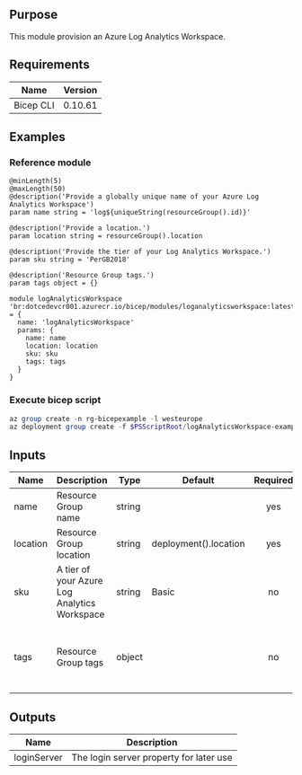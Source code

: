 ## Purpose

This module provision an Azure Log Analytics Workspace.

## Requirements

| Name      | Version |
| --------- | ------- |
| Bicep CLI | 0.10.61 |

## Examples

### Reference module

```bicep
@minLength(5)
@maxLength(50)
@description('Provide a globally unique name of your Azure Log Analytics Workspace')
param name string = 'log${uniqueString(resourceGroup().id)}'

@description('Provide a location.')
param location string = resourceGroup().location

@description('Provide the tier of your Log Analytics Workspace.')
param sku string = 'PerGB2018'

@description('Resource Group tags.')
param tags object = {}

module logAnalyticsWorkspace 'br:dotcedevcr001.azurecr.io/bicep/modules/loganalyticsworkspace:latest' = {
  name: 'logAnalyticsWorkspace'
  params: {
    name: name
    location: location
    sku: sku
    tags: tags
  }
}
```

### Execute bicep script

```powershell
az group create -n rg-bicepexample -l westeurope
az deployment group create -f $PSScriptRoot/logAnalyticsWorkspace-example.bicep -g rg-bicepexample
```

## Inputs

| Name     | Description                                  | Type   | Default               | Required | Size | Allowed values                                                                          |
| -------- | -------------------------------------------- | ------ | --------------------- | :------: | ---- | --------------------------------------------------------------------------------------- |
| name     | Resource Group name                          | string |                       |   yes    |      |                                                                                         |
| location | Resource Group location                      | string | deployment().location |   yes    |      |                                                                                         |
| sku      | A tier of your Azure Log Analytics Workspace | string | Basic                 |    no    |      |                                                                                         |
| tags     | Resource Group tags                          | object |                       |    no    |      | Free, PerNode, Premium, Standard, Standalone, Unlimited, CapacityReservation, PerGB2018 |

## Outputs

| Name        | Description                             |
| ----------- | --------------------------------------- |
| loginServer | The login server property for later use |
